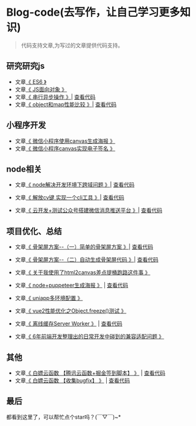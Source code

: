 <!--
 * @Author: yuyongxing
 * @Date: 2021-11-09 18:05:40
 * @LastEditors: yuyongxing
 * @LastEditTime: 2022-04-24 09:38:26
 * @Description: 
-->
# Blog-code(去写作，让自己学习更多知识)
> 代码支持文章,为写过的文章提供代码支持。

## 研究研究js

- 文章[《 ES6 》](https://juejin.cn/post/6920896651724849166)
- 文章[《 JS面向对象 》](https://juejin.cn/post/6942412781299695623)
- 文章[《 串行异步操作 》](https://juejin.cn/post/7043340637961191455)| [查看代码](https://github.com/yuwuwu/markdown-code/tree/master/%E4%B8%B2%E8%A1%8C%E5%BC%82%E6%AD%A5%E6%93%8D%E4%BD%9C)
- 文章[《 object和map性能比较 》](https://juejin.cn/post/6992874755070099492)| [查看代码](https://github.com/yuwuwu/markdown-code/tree/master/object%E5%92%8Cmap%E7%9A%84%E6%80%A7%E8%83%BD%E6%AF%94%E8%BE%83)


## 小程序开发
- 文章[《 微信小程序使用canvas生成海报 》](https://juejin.cn/post/6996977491873103909)
- 文章[《 微信小程序canvas实现电子签名 》](https://juejin.cn/post/7000633542153601055)
## node相关

- 文章[《 node解决开发环境下跨域问题 》](https://juejin.cn/post/7001894700596592653)| [查看代码](https://github.com/yuwuwu/markdown-code/tree/master/node%E6%9C%8D%E5%8A%A1%E8%A7%A3%E5%86%B3%E8%B7%A8%E5%9F%9F)

- 文章[《 解放cv键 实现一个cli工具 》](https://juejin.cn/post/7078337031167803406)| [查看代码](https://github.com/yuwuwu/markdown-code/tree/master/yuwuwu-cli)

- 文章[《 云开发+测试公众号搭建微信消息推送平台 》](https://juejin.cn/post/7089314780804022280)| [查看代码](https://github.com/yuwuwu/blog-code/tree/master/node%E6%90%AD%E5%BB%BA%E6%B6%88%E6%81%AF%E6%8E%A8%E9%80%81/send-wx-message)

## 项目优化、总结

- 文章[《 骨架屏方案--（一）简单的骨架屏方案 》](https://juejin.cn/post/7028590020176904199)| [查看代码](https://github.com/yuwuwu/markdown-code/tree/master/%E9%AA%A8%E6%9E%B6%E5%B1%8F1-%E7%AE%80%E5%8D%95%E7%9A%84%E9%AA%A8%E6%9E%B6%E5%B1%8F%E6%96%B9%E6%A1%88)
- 文章[《 骨架屏方案--（二）自动生成骨架屏代码 》](https://juejin.cn/post/7031330990500872199)| [查看代码](https://github.com/yuwuwu/markdown-code/tree/master/%E9%AA%A8%E6%9E%B6%E5%B1%8F2-%E8%87%AA%E5%8A%A8%E7%94%9F%E6%88%90%E9%A1%B5%E9%9D%A2%E9%AA%A8%E6%9E%B6)

- 文章[《 关于我使用了html2canvas差点提桶跑路这件事 》](https://juejin.cn/post/7044178791878361118)

- 文章[《 node+puppeteer生成海报 》](https://juejin.cn/post/7053990336820936712) | [查看代码](https://github.com/yuwuwu/markdown-code/tree/master/puppeteer%E6%88%AA%E5%9B%BE)
- 文章[《 uniapp多环境配置 》](https://juejin.cn/post/6992116181343666213)
- 文章[《 vue2性能优化之Object.freeze()测试 》](https://juejin.cn/post/6995500451407855623)
- 文章[《 离线缓存Server Worker 》](https://juejin.cn/post/7002573409565540383) | [查看代码](https://github.com/yuwuwu/markdown-code/tree/master/%E7%A6%BB%E7%BA%BF%E7%BC%93%E5%AD%98Server%20Worker)

- 文章[《 6年前端开发整理出的日常开发中碰到的兼容适配问题 》](https://juejin.cn/post/7089822034502352904) 


## 其他
- 文章[《 白嫖云函数 【腾讯云函数+掘金签到脚本】 》](https://juejin.cn/post/7070521315236511781) | [查看代码](https://github.com/yuwuwu/markdown-code/tree/master/%E8%87%AA%E5%8A%A8%E7%AD%BE%E5%88%B0%E8%84%9A%E6%9C%AC)
- 文章[《 白嫖云函数 【收集bugfix】 》](https://juejin.cn/post/7086848550277120014) | [查看代码](https://github.com/yuwuwu/markdown-code/tree/master/bugfix%E8%84%9A%E6%9C%AC)
## 最后
都看到这里了，可以帮忙点个star吗？(￣▽￣)~*